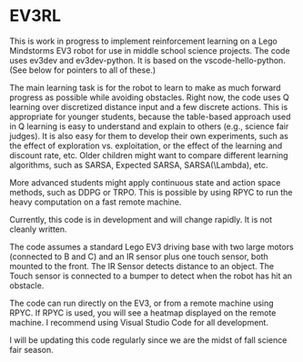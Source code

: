 # EV3RL
This is work in progress to implement reinforcement learning on a Lego Mindstorms EV3 robot for use in middle school science projects. The code uses ev3dev and ev3dev-python. It is based on the vscode-hello-python. (See below for pointers to all of these.)

The main learning task is for the robot to learn to make as much forward progress as possible while avoiding obstacles. Right now, the code uses Q learning over discretized distance input and a few discrete actions. This is appropriate for younger students, because the table-based approach used in Q learning is easy to understand and explain to others (e.g., science fair judges). It is also easy for them to develop their own experiments, such as the effect of exploration vs. exploitation, or the effect of the learning and discount rate, etc. Older children might want to compare different learning algorithms, such as SARSA, Expected SARSA, SARSA(\Lambda), etc.

More advanced students might apply continuous state and action space methods, such as DDPG or TRPO. This is possible by using RPYC to run the heavy computation on a fast remote machine. 

Currently, this code is in development and will change rapidly. It is not cleanly written.

The code assumes a standard Lego EV3 driving base with two large motors (connected to B and C) and an IR sensor plus one touch sensor, both mounted to the front. The IR Sensor detects distance to an object. The Touch sensor is connected to a bumper to detect when the robot has hit an obstacle. 

The code can run directly on the EV3, or from a remote machine using RPYC. If RPYC is used, you will see a heatmap displayed on the remote machine. I recommend using Visual Studio Code for all development.

I will be updating this code regularly since we are the midst of fall science fair season.


[ev3dev]: http://www.ev3dev.org
[code]: https://code.visualstudio.com/
[python]: https://www.python.org/
[git]: https://git-scm.com/
[github]: https://desktop.github.com/
[rpyc]: https://rpyc.readthedocs.io/en/latest/
